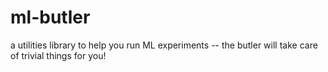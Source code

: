 # ml-butler
a utilities library to help you run ML experiments -- the butler will take care of trivial things for you! 
